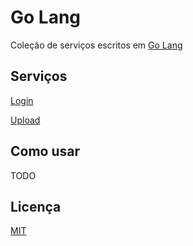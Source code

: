 # Go Lang

Coleção de serviços escritos em [Go Lang](https://go.dev/)

## Serviços

[Login](./login/README.md)

[Upload](./upload/README.md)

## Como usar

TODO

## Licença

[MIT](./LICENSE)
